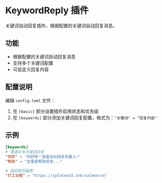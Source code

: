 # KeywordReply 插件

关键词自动回复插件，根据配置的关键词自动回复消息。

## 功能

- 根据配置的关键词自动回复消息
- 支持多个关键词配置
- 可自定义回复内容

## 配置说明

编辑 `config.toml` 文件：

1. 在 `[basic]` 部分设置插件启用状态和优先级
2. 在 `[keywords]` 部分添加关键词回复配置，格式为：`"关键词" = "回复内容"`

## 示例

```toml
[keywords]
# 普通文本关键词回复
"你好" = "你好呀！我是自动回复机器人~"
"帮助" = "这里是帮助信息..."

# 返回网页截图
"打工日程" = "https://splatoon3.ink/salmonrun"